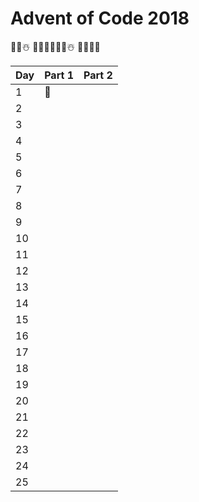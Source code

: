 # Advent of Code 2018

🎄🎁☃️ 🍪🦌🎅🔔🎄🎁☃️ 🍪🦌🎅🔔

Day | Part 1 | Part 2
----|--------|-------
1   |   🎅   |     
2   |        |     
3   |        |            
4   |        |     
5   |        |     
6   |        |     
7   |        |     
8   |        |     
9   |        |     
10  |        | 
11  |        |     
12  |        |     
13  |        |            
14  |        | 
15  |        |     
16  |        | 
17  |        | 
18  |        | 
19  |        | 
20  |        | 
21  |        | 
22  |        | 
23  |        | 
24  |        | 
25  |        | 

